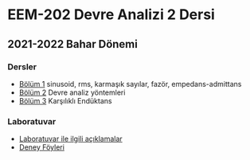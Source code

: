 # EEM-202 Devre Analizi 2 Dersi 

## 2021-2022 Bahar Dönemi
### Dersler

- [Bölüm 1](./dersler/slayt01.pdf) sinusoid,  rms, karmaşık sayılar, fazör, empedans-admittans
- [Bölüm 2](./dersler/slayt02.pdf) Devre analiz yöntemleri
- [Bölüm 3](./dersler/slayt03.pdf) Karşılıklı Endüktans

### Laboratuvar
- [Laboratuvar ile ilgili açıklamalar](./laboratuvar/lab.pdf)
- [Deney Föyleri](./laboratuvar/deney_foyleri.zip)


  